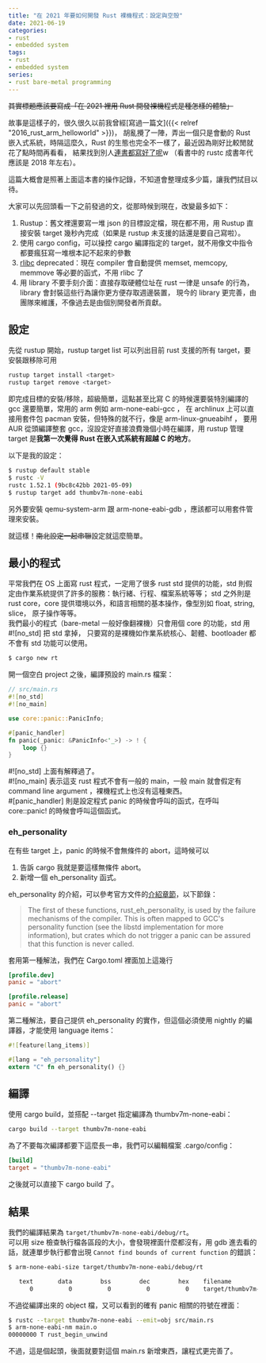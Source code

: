 ```yaml
---
title: "在 2021 年要如何開發 Rust 裸機程式：設定與空殼"
date: 2021-06-19
categories:
- rust
- embedded system
tags:
- rust
- embedded system
series:
- rust bare-metal programming
---
```


~~其實標題應該要寫成「在 2021 裡用 Rust 開發裸機程式是種怎樣的體驗」~~

故事是這樣子的，很久很久以前我曾經[寫過一篇文]({{< relref "2016_rust_arm_helloworld" >}})，
胡亂攪了一陣，弄出一個只是會動的 Rust 嵌入式系統，時隔這麼久，Rust 的生態也完全不一樣了，最近因為剛好比較閒就花了點時間再看看，
結果找到別人[連書都寫好了呢](https://docs.rust-embedded.org/embedonomicon/preface.html)w （看書中的 rustc 成書年代應該是 2018 年左右）。

這篇大概會是照著上面這本書的操作記錄，不知道會整理成多少篇，讓我們拭目以待。

<!--more-->

大家可以先回頭看一下之前發過的文，從那時候到現在，改變最多如下：
1. Rustup：舊文裡還要寫一堆 json 的目標設定檔，現在都不用，用 Rustup 直接安裝 target 幾秒內完成（如果是 rustup 未支援的話還是要自己寫啦）。
2. 使用 cargo config，可以操控 cargo 編譯指定的 target，就不用像文中指令都要瘋狂寫一堆根本記不起來的參數
3. [rlibc](https://github.com/alexcrichton/rlibc) deprecated：現在 compiler 會自動提供 memset, memcopy, memmove 等必要的函式，不用 rlibc 了
4. 用 library 不要手刻介面：直接存取硬體位址在 rust 一律是 unsafe 的行為，library 會封裝這些行為讓你更方便存取週邊裝置，
現今的 library 更完善，由團隊來維護，不像過去是由個別開發者所貢獻。

## 設定

先從 rustup 開始，rustup target list 可以列出目前 rust 支援的所有 target，要安裝跟移除可用
```bash
rustup target install <target>
rustup target remove <target>
```
即完成目標的安裝/移除，超級簡單，這點甚至比寫 C 的時候還要裝特別編譯的 gcc 還要簡單，常用的 arm 例如 arm-none-eabi-gcc ，
在 archlinux 上可以直接用套件包 pacman 安裝，但特殊的就不行，像是 arm-linux-gnueabihf ，
要用 AUR 從頭編譯整套 gcc，沒設定好直接浪費幾個小時在編譯，用 rustup 管理 target 是**我第一次覺得 Rust 在嵌入式系統有超越 C 的地方**。

以下是我的設定：

```bash
$ rustup default stable
$ rustc -V
rustc 1.52.1 (9bc8c42bb 2021-05-09)
$ rustup target add thumbv7m-none-eabi
```

另外要安裝 qemu-system-arm 跟 arm-none-eabi-gdb ，應該都可以用套件管理來安裝。

就這樣！~~南北設定一起串聯~~設定就這麼簡單。

## 最小的程式
平常我們在 OS 上面寫 rust 程式，一定用了很多 rust std 提供的功能，std 則假定由作業系統提供了許多的服務：執行緒、行程、檔案系統等等；
std 之外則是 rust core，core 提供環境以外，和語言相關的基本操作，像型別如 float, string, slice，  原子操作等等。  
我們最小的程式（bare-metal 一般好像翻裸機）只會用個 core 的功能，std 用 #![no_std] 把 std 拿掉，
只要寫的是裸機如作業系統核心、韌體、bootloader 都不會有 std 功能可以使用。

```bash
$ cargo new rt
```

開一個空白 project 之後，編譯預設的 main.rs 檔案：

```rust
// src/main.rs
#![no_std]
#![no_main]

use core::panic::PanicInfo;

#[panic_handler]
fn panic(_panic: &PanicInfo<'_>) -> ! {
    loop {}
}
```

#![no_std] 上面有解釋過了。  
#![no_main] 表示這支 rust 程式不會有一般的 main，一般 main 就會假定有 command line argument ，裸機程式上也沒有這種東西。  
#[panic_handler] 則是設定程式 panic 的時候會呼叫的函式，在呼叫 core::panic! 的時候會呼叫這個函式。  

### eh_personality
在有些 target 上，panic 的時候不會無條件的 abort，這時候可以
1. 告訴 cargo 我就是要這樣無條件 abort。
2. 新增一個 eh_personality 函式。

eh_personality 的介紹，可以參考官方文件的[介紹章節](https://doc.rust-lang.org/unstable-book/language-features/lang-items.html#more-about-the-language-items)，以下節錄：
> The first of these functions, rust_eh_personality, is used by the failure mechanisms of the compiler. This is often mapped to GCC's personality function (see the libstd implementation for more information), but crates which do not trigger a panic can be assured that this function is never called.

套用第一種解法，我們在 Cargo.toml 裡面加上這幾行
```toml
[profile.dev]
panic = "abort"

[profile.release]
panic = "abort"
```
第二種解法，要自己提供 eh_personality 的實作，但這個必須使用 nightly 的編譯器，才能使用 language items：
```rust
#![feature(lang_items)]

#[lang = "eh_personality"]
extern "C" fn eh_personality() {}
```

## 編譯
使用 cargo build，並搭配 --target 指定編譯為 thumbv7m-none-eabi：
```bash
cargo build --target thumbv7m-none-eabi
```

為了不要每次編譯都要下這麼長一串，我們可以編輯檔案 .cargo/config：
```toml
[build]
target = "thumbv7m-none-eabi"
```

之後就可以直接下 cargo build 了。

## 結果
我們的編譯結果為 `target/thumbv7m-none-eabi/debug/rt`。  
可以用 size 檢查執行檔各區段的大小，會發現裡面什麼都沒有，用 gdb 進去看的話，就連單步執行都會出現 `Cannot find bounds of current function` 的錯誤：  

```bash
$ arm-none-eabi-size target/thumbv7m-none-eabi/debug/rt
```
```txt
   text       data        bss        dec        hex    filename
      0          0          0          0          0    target/thumbv7m-none-eabi/debug/rt
```

不過從編譯出來的 object 檔，又可以看到的確有 panic 相關的符號在裡面：
```bash
$ rustc --target thumbv7m-none-eabi --emit=obj src/main.rs
$ arm-none-eabi-nm main.o
00000000 T rust_begin_unwind
```

不過，這是個起頭，後面就要對這個 main.rs 新增東西，讓程式更完善了。
